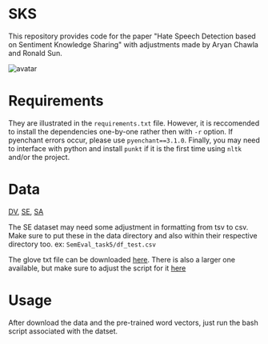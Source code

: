# SKS

This repository provides code for the paper "Hate Speech Detection based on Sentiment Knowledge Sharing" with adjustments made by Aryan Chawla and Ronald Sun.

![avatar](figure1.jpg)

# Requirements

They are illustrated in the `requirements.txt` file. However, it is reccomended to install the dependencies one-by-one rather then with `-r` option. If pyenchant errors occur, please use `pyenchant==3.1.0`. Finally, you may need to interface with python and install `punkt` if it is the first time using `nltk` and/or the project.

# Data

[DV](https://github.com/t-davidson/hate-speech-and-offensive-language), [SE](https://github.com/rnjtsh/hatEval-2019/blob/master/public_development_en/dev_en.tsv), [SA](https://www.kaggle.com/dv1453/twitter-sentiment-analysis-analytics-vidya)

The SE dataset may need some adjustment in formatting from tsv to csv. Make sure to put these in the data directory and also within their respective directory too. ex: `SemEval_task5/df_test.csv`

The glove txt file can be downloaded [here](https://www.kaggle.com/datasets/aellatif/glove6b300dtxt). There is also a larger one available, but make sure to adjust the script for it [here](https://www.kaggle.com/datasets/authman/pickled-glove840b300d-for-10sec-loading)

# Usage

After download the data and the pre-trained word vectors, just run the bash script associated with the datset.
